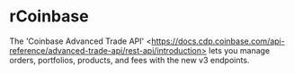 # rCoinbase
The 'Coinbase Advanced Trade API' &lt;https://docs.cdp.coinbase.com/api-reference/advanced-trade-api/rest-api/introduction> lets you manage orders, portfolios, products, and fees with the new v3 endpoints.
